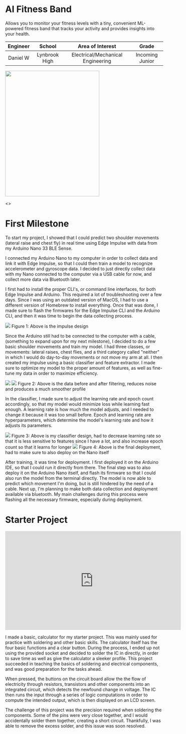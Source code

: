 # AI Fitness Band
Allows you to monitor your fitness levels with a tiny, convenient ML-powered fitness band that tracks your activity and provides insights into your health.



| **Engineer** | **School** | **Area of Interest** | **Grade** |
|:--:|:--:|:--:|:--:|
| Daniel W | Lynbrook High | Electrical/Mechanical Engineering | Incoming Junior

<!---**Replace the BlueStamp logo below with an image of yourself and your completed project. Follow the guide [here](https://tomcam.github.io/least-github-pages/adding-images-github-pages-site.html) if you need help.**-->

<img src="David_W.jpg" width="300" height="400">

<>
<!--- 
# Final Milestone


**Don't forget to replace the text below with the embedding for your milestone video. Go to Youtube, click Share -> Embed, and copy and paste the code to replace what's below.**

<iframe width="560" height="315" src="https://www.youtube.com/embed/F7M7imOVGug" title="YouTube video player" frameborder="0" allow="accelerometer; autoplay; clipboard-write; encrypted-media; gyroscope; picture-in-picture; web-share" allowfullscreen></iframe>

For your final milestone, explain the outcome of your project. Key details to include are:
- What you've accomplished since your previous milestonehttps://www.youtube.com/watch?v=wGviX-kwstI&list=PLe-u_DjFx7etk6dyDuivrw-gQGhkx9TJL&index=51
- What your biggest challenges and triumphs were at BSE
- A summary of key topics you learned about
- What you hope to learn in the future after everything you've learned at BSE



# Second Milestone

**Don't forget to replace the text below with the embedding for your milestone video. Go to Youtube, click Share -> Embed, and copy and paste the code to replace what's below.**

<iframe width="560" height="315" src="https://youtu.be/wGviX-kwstI?si=OOS66Woh48r6M3BF" title="YouTube video player" frameborder="0" allow="accelerometer; autoplay; clipboard-write; encrypted-media; gyroscope; picture-in-picture; web-share" allowfullscreen></iframe>

For your second milestone, explain what you've worked on since your previous milestone. You can highlight:
- Technical details of what you've accomplished and how they contribute to the final goal
- What has been surprising about the project so far
- Previous challenges you faced that you overcame
- What needs to be completed before your final milestone 
-->
# First Milestone
  To start my project, I showed that I could predict two shoulder movements (lateral raise and chest fly) in real time using Edge Impulse with data from my Arduino Nano 33 BLE Sense.
  
  I connected my Arduino Nano to my computer in order to collect data and link it with Edge Impulse, so that I could then train a model to recognize accelerometer and gyroscope data. I decided to just directly collect data with my Nano connected to the computer via a USB cable for now, and collect more data via Bluetooth later.
  
  I first had to install the proper CLI's, or command line interfaces, for both Edge Impulse and Arduino. This required a lot of troubleshooting over a few days. Since I was using an outdated version of MacOS, I had to use a different version of Homebrew to install everything. Once that was done, I made sure to flash the firmwares for the Edge Impulse CLI and the Arduino CLI, and then it was time to begin the data collecting process.
  
  <img src="Screen Shot 2024-06-24 at 2.19.10 PM.png" >
Figure 1: Above is the impulse design

  Since the Arduino still had to be connected to the computer with a cable, (something to expand upon for my next milestone), I decided to do a few basic shoulder movements and train my model. I had three classes, or movements: lateral raises, chest flies, and a third category called "neither" in which I would do day-to-day movements or not move my arm at all. I then created my impulse using a basic classifier and feature extractor. I made sure to optimize my model to the proper amount of features, as well as fine-tune my data in order to maximize efficiency. 

  <img src="Screen Shot 2024-06-21 at 4.21.45 PM.png" >

  <img src="Screen Shot 2024-06-24 at 2.09.01 PM.png" >
Figure 2: Above is the data before and after filtering, reduces noise and produces a much smoother profile
  
  In the classifier, I made sure to adjust the learning rate and epoch count accordingly, so that my model would minimize loss while learning fast enough. A learning rate is how much the model adjusts, and I needed to change it because it was too small before. Epoch and learning rate are hyperparameters, which determine the model's learning rate and how it adjusts its parameters.
  
  <img src="Screen Shot 2024-06-24 at 2.39.43 PM.png" >
Figure 3: Above is my classifier design, had to decrease learning rate so that it is less sensitive to features since I have a lot, and also increase epoch count so that it learns for longer
  <img src="Screen Shot 2024-06-24 at 2.40.40 PM.png" >
Figure 4: Above is the final deployment, had to make sure to also deploy on the Nano itself

  
  After training, it was time for deployment. I first deployed it on the Arduino IDE, so that I could run it directly from there. The final step was to also deploy it on the Arduino Nano itself, and flash its firmware so that I could also run the model from the terminal directly. The model is now able to predict which movement I'm doing, but is still hindered by the need of a cable. Next up, I'm planning to make both data collection and deployment available via bluetooth. My main challenges during this process were flashing all the necessary firmware, especially during deployment.


# Starter Project

<iframe width="560" height="315" src="https://www.youtube.com/embed/wGviX-kwstI?si=v7bMy-6ZhwkNnDPd" title="YouTube video player" frameborder="0" allow="accelerometer; autoplay; clipboard-write; encrypted-media; gyroscope; picture-in-picture; web-share" referrerpolicy="strict-origin-when-cross-origin" allowfullscreen></iframe>

I made a basic, calculator for my starter project. This was mainly used for practice with soldering and other basic skills. The calculator itself has the four basic functions and a clear button. During the process, I ended up not using the provided socket and decided to solder the IC in directly, in order to save time as well as give the calculator a sleeker profile. This project succeeded in teaching the basics of soldering and electrical components, and was good preparation for the tasks ahead.

When pressed, the buttons on the circuit board allow the the flow of electricity through resistors, transistors and other components into an integrated circuit, which detects the newfound change in voltage. The IC then runs the input through a series of logic computations in order to compute the intended output, which is then displayed on an LCD screen.

The challenge of this project was the precision required when soldering the components. Some of the pins were very close together, and I would accidentally solder them together, creating a short circuit. Thankfully, I was able to remove the excess solder, and this issue was soon resolved.
<!--
# Schematics 
Here's where you'll put images of your schematics. [Tinkercad](https://www.tinkercad.com/blog/official-guide-to-tinkercad-circuits) and [Fritzing](https://fritzing.org/learning/) are both great resoruces to create professional schematic diagrams, though BSE recommends Tinkercad becuase it can be done easily and for free in the browser. 

# Code
Here's where you'll put your code. The syntax below places it into a block of code. Follow the guide [here]([url](https://www.markdownguide.org/extended-syntax/)) to learn how to customize it to your project needs. 

```c++
void setup() {
  // put your setup code here, to run once:
  Serial.begin(9600);
  Serial.println("Hello World!");
}

void loop() {
  // put your main code here, to run repeatedly:

}
```

# Bill of Materials
Here's where you'll list the parts in your project. To add more rows, just copy and paste the example rows below.
Don't forget to place the link of where to buy each component inside the quotation marks in the corresponding row after href =. Follow the guide [here]([url](https://www.markdownguide.org/extended-syntax/)) to learn how to customize this to your project needs. 

| **Part** | **Note** | **Price** | **Link** |
|:--:|:--:|:--:|:--:|
| Item Name | What the item is used for | $Price | <a href="https://www.amazon.com/Arduino-A000066-ARDUINO-UNO-R3/dp/B008GRTSV6/"> Link </a> |
| Item Name | What the item is used for | $Price | <a href="https://www.amazon.com/Arduino-A000066-ARDUINO-UNO-R3/dp/B008GRTSV6/"> Link </a> |
| Item Name | What the item is used for | $Price | <a href="https://www.amazon.com/Arduino-A000066-ARDUINO-UNO-R3/dp/B008GRTSV6/"> Link </a> |

# Other Resources/Examples
One of the best parts about Github is that you can view how other people set up their own work. Here are some past BSE portfolios that are awesome examples. You can view how they set up their portfolio, and you can view their index.md files to understand how they implemented different portfolio components.
- [Example 1](https://trashytuber.github.io/YimingJiaBlueStamp/)
- [Example 2](https://sviatil0.github.io/Sviatoslav_BSE/)
- [Example 3](https://arneshkumar.github.io/arneshbluestamp/)

To watch the BSE tutorial on how to create a portfolio, click here.
-->
